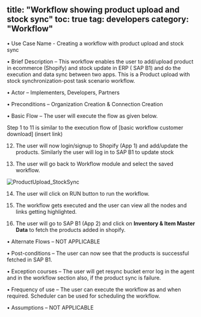 title: "Workflow showing product upload and stock sync"
toc: true
tag: developers
category: "Workflow"
---


•	Use Case Name - Creating a workflow with product upload and stock sync

•	Brief Description – This workflow enables the user to add/upload product in ecommerce (Shopify) and stock update  in ERP ( SAP B1) and do the execution and data sync between two apps. This is a Product upload with stock synchronization-post task scenario workflow.
 
•	Actor – Implementers, Developers, Partners     

•	Preconditions – Organization Creation & Connection Creation 

•	Basic Flow – The user will execute the flow as given below.

Step 1 to 11 is similar to the execution flow of [basic workflow customer download] (insert link)

12. The user will now login/signup to Shopify (App 1) and add/update the products. Similarly the user will log in to SAP B1 to  update stock 


13. The user will go back to Workflow module and select the saved workflow.

![ProductUpload_StockSync](media/ProductUpload_StockSync.png)

14. The user will click on RUN button to run the workflow.

15. The workflow gets executed and the user can view all the nodes and links getting highlighted.

16.  The user will go to SAP B1 (App 2) and click on **Inventory & Item Master Data** to fetch the products added in shopify. 

•	Alternate Flows – NOT APPLICABLE 

•	Post-conditions – The user can now see that the products  is successful fetched in SAP B1.

•	Exception courses –  The user will get resync bucket error log in the agent and in the workflow section also, if the product        sync is failure.

•	Frequency of use  – The user can execute the workflow as and when required. Scheduler can be used for scheduling the workflow.

•	Assumptions – NOT APPLICABLE 